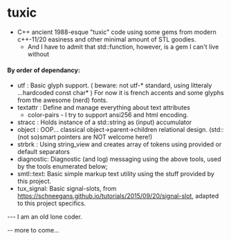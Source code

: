 # tuxic
* C++ ancient 1988-esque "tuxic" code using some gems from modern c++-11/20 easiness and other minimal amount of STL goodies.
    * And I have to admit that std::function, however, is a gem I can't live without


#### By order of dependancy:
* utf       : Basic glyph support. ( beware: not utf-* standard, using litteraly ...hardcoded const char* )
              For now it is french accents and some glyphs from the awesome (nerd) fonts.
* textattr  : Define and manage everything about text attributes
    * color-pairs -  I try to support ansi256 and html encoding.
* stracc    : Holds instance of a std::string as (input) accumulator
* object    : OOP... classical object->parent->children relational design. (std::(not so)smart pointers are NOT welcome here!)
* strbrk    : Using string_view and creates array of tokens using provided or default separators
* diagnostic: Diagnostic (and log) messaging using the above tools, used by the tools enumerated below;
* smtl::text: Basic simple markup text utility using the stuff provided by this project.
* tux_signal: Basic signal-slots, from https://schneegans.github.io/tutorials/2015/09/20/signal-slot,
              adapted to this project specifics.

--- I am an old lone coder.

-- more to come...